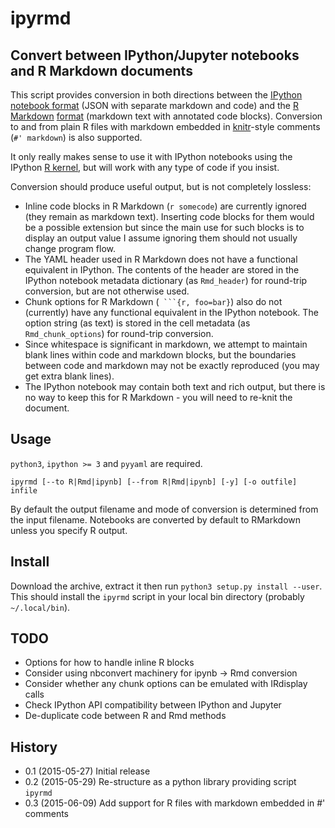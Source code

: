 ipyrmd
======

Convert between IPython/Jupyter notebooks and R Markdown documents
------------------------------------------------------------------

This script provides conversion in both directions between the [IPython](https://github.com/ipython/ipython) [notebook format](https://ipython.org/ipython-doc/3/notebook/nbformat.html) (JSON with separate markdown and code) and the [R Markdown](https://github.com/rstudio/rmarkdown) [format](http://rmarkdown.rstudio.com) (markdown text with annotated code blocks). Conversion to and from plain R files with markdown embedded in [knitr](http://yihui.name/knitr/)-style comments (`#' markdown`) is also supported.

It only really makes sense to use it with IPython notebooks using the IPython [R kernel](http://github.com/IRkernel/IRkernel), but will work with any type of code if you insist.

Conversion should produce useful output, but is not completely lossless:

 * Inline code blocks in R Markdown (`r somecode`) are currently ignored (they remain as markdown text). Inserting code blocks for them would be a possible extension but since the main use for such blocks is to display an output value I assume ignoring them should not usually change program flow.
 * The YAML header used in R Markdown does not have a functional equivalent in IPython. The contents of the header are stored in the IPython notebook metadata dictionary (as `Rmd_header`) for round-trip conversion, but are not otherwise used.
 * Chunk options for R Markdown (```` ```{r, foo=bar}````) also do not (currently) have any functional equivalent in the IPython notebook. The option string (as text) is stored in the cell metadata (as `Rmd_chunk_options`) for round-trip conversion.
 * Since whitespace is significant in markdown, we attempt to maintain blank lines within code and markdown blocks, but the boundaries between code and markdown may not be exactly reproduced (you may get extra blank lines).
 * The IPython notebook may contain both text and rich output, but there is no way to keep this for R Markdown - you will need to re-knit the document.

Usage
-----

`python3`, `ipython >= 3` and `pyyaml` are required.

    ipyrmd [--to R|Rmd|ipynb] [--from R|Rmd|ipynb] [-y] [-o outfile] infile

By default the output filename and mode of conversion is determined from the input filename. Notebooks are converted by default to RMarkdown unless you specify R output.

Install
-------

Download the archive, extract it then run `python3 setup.py install --user`. This should install the `ipyrmd` script in your local bin directory (probably `~/.local/bin`).

TODO
----

 * Options for how to handle inline R blocks
 * Consider using nbconvert machinery for ipynb -> Rmd conversion
 * Consider whether any chunk options can be emulated with IRdisplay calls
 * Check IPython API compatibility between IPython and Jupyter
 * De-duplicate code between R and Rmd methods

History
-------

 *  0.1 (2015-05-27) Initial release
 *  0.2 (2015-05-29) Re-structure as a python library providing script `ipyrmd`
 *  0.3 (2015-06-09) Add support for R files with markdown embedded in #' comments
